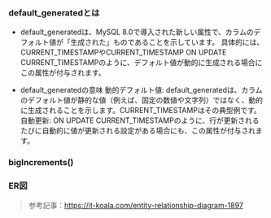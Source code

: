 ### default_generatedとは

- default_generatedは、MySQL 8.0で導入された新しい属性で、カラムのデフォルト値が「生成された」ものであることを示しています。
具体的には、CURRENT_TIMESTAMPやCURRENT_TIMESTAMP ON UPDATE CURRENT_TIMESTAMPのように、デフォルト値が動的に生成される場合にこの属性が付与されます。

- default_generatedの意味
  動的デフォルト値: default_generatedは、カラムのデフォルト値が静的な値（例えば、固定の数値や文字列）ではなく、動的に生成されることを示します。CURRENT_TIMESTAMPはその典型例です。
  自動更新: ON UPDATE CURRENT_TIMESTAMPのように、行が更新されるたびに自動的に値が更新される設定がある場合にも、この属性が付与されます。


### bigIncrements()



### ER図
> 参考記事：https://it-koala.com/entity-relationship-diagram-1897

